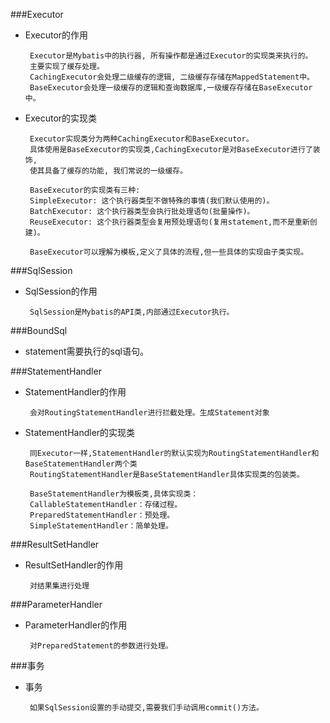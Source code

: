 ###Executor

 * Executor的作用
        
        Executor是Mybatis中的执行器, 所有操作都是通过Executor的实现类来执行的。
        主要实现了缓存处理。
        CachingExecutor会处理二级缓存的逻辑, 二级缓存存储在MappedStatement中。
        BaseExecutor会处理一级缓存的逻辑和查询数据库,一级缓存存储在BaseExecutor中。
        
 * Executor的实现类
        
        Executor实现类分为两种CachingExecutor和BaseExecutor。
        具体使用是BaseExecutor的实现类,CachingExecutor是对BaseExecutor进行了装饰,
        使其具备了缓存的功能, 我们常说的一级缓存。
 
        BaseExecutor的实现类有三种:
        SimpleExecutor: 这个执行器类型不做特殊的事情(我们默认使用的)。
        BatchExecutor: 这个执行器类型会执行批处理语句(批量操作)。
        ReuseExecutor: 这个执行器类型会复用预处理语句(复用statement,而不是重新创建)。
        
        BaseExecutor可以理解为模板,定义了具体的流程,但一些具体的实现由子类实现。
        
###SqlSession
 
 * SqlSession的作用
        
        SqlSession是Mybatis的API类,内部通过Executor执行。
        
###BoundSql

 * statement需要执行的sql语句。
 
###StatementHandler
 
 * StatementHandler的作用
        
        会对RoutingStatementHandler进行拦截处理。生成Statement对象
 
 * StatementHandler的实现类
        
        同Executor一样,StatementHandler的默认实现为RoutingStatementHandler和BaseStatementHandler两个类
        RoutingStatementHandler是BaseStatementHandler具体实现类的包装类。
        
        BaseStatementHandler为模板类,具体实现类：
        CallableStatementHandler：存储过程。
        PreparedStatementHandler：预处理。
        SimpleStatementHandler：简单处理。
        
###ResultSetHandler

 * ResultSetHandler的作用
        
        对结果集进行处理
        
###ParameterHandler

 * ParameterHandler的作用
 
        对PreparedStatement的参数进行处理。
        
###事务
 
 * 事务
        
        如果SqlSession设置的手动提交,需要我们手动调用commit()方法。